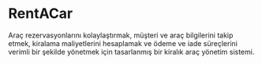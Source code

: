 # RentACar
Araç rezervasyonlarını kolaylaştırmak, müşteri ve araç bilgilerini takip etmek, kiralama maliyetlerini hesaplamak ve ödeme ve iade süreçlerini verimli bir şekilde yönetmek için tasarlanmış bir kiralık araç yönetim sistemi.

